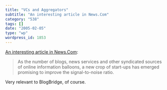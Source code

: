 ```yaml
---
title: "VCs and Aggregators"
subtitle: "An interesting article in News.Com"
category: "538"
tags: []
date: "2005-02-05"
type: "wp"
wordpress_id: 1853
---
```

[An interesting article in News.Com](http://news.com.com/RSS+feeds+attract+venture+dollars/2100-1038_3-5561158.html?tag=nefd.top):
> As the number of blogs, news services and other syndicated sources of online information balloons, a new crop of start-ups has emerged promising to improve the signal-to-noise ratio. 

Very relevant to BlogBridge, of course.